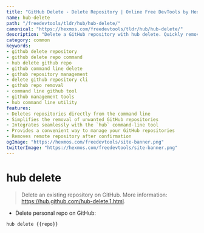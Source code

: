 ```yaml
---
title: "GitHub Delete - Delete Repository | Online Free DevTools by Hexmos"
name: hub-delete
path: "/freedevtools/tldr/hub/hub-delete/"
canonical: "https://hexmos.com/freedevtools/tldr/hub/hub-delete/"
description: "Delete a GitHub repository with hub delete. Quickly remove unwanted repos from your GitHub account with this simple command line tool. Free online tool, no registration required."
category: common
keywords:
- github delete repository
- github delete repo command
- hub delete github repo
- github command line delete
- github repository management
- delete github repository cli
- github repo removal
- command line github tool
- github management tools
- hub command line utility
features:
- Deletes repositories directly from the command line
- Simplifies the removal of unwanted GitHub repositories
- Integrates seamlessly with the `hub` command-line tool
- Provides a convenient way to manage your GitHub repositories
- Removes remote repository after confirmation
ogImage: "https://hexmos.com/freedevtools/site-banner.png"
twitterImage: "https://hexmos.com/freedevtools/site-banner.png"
---
```


# hub delete

> Delete an existing repository on GitHub.
> More information: <https://hub.github.com/hub-delete.1.html>.

- Delete personal repo on GitHub:

`hub delete {{repo}}`
